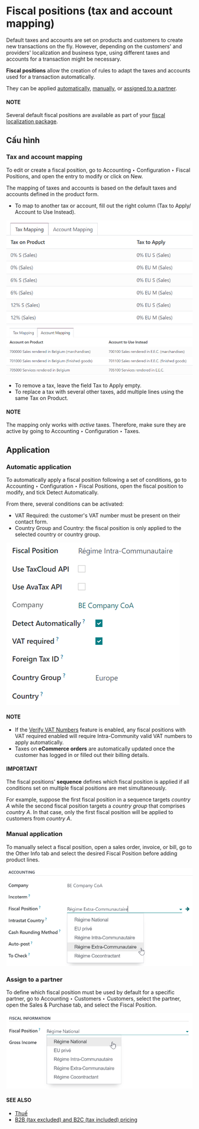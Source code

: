 # Fiscal positions (tax and account mapping)

Default taxes and accounts are set on products and customers to create new transactions on the fly.
However, depending on the customers' and providers' localization and business type, using different
taxes and accounts for a transaction might be necessary.

**Fiscal positions** allow the creation of rules to adapt the taxes and accounts used for a
transaction automatically.

They can be applied [automatically](#fiscal-positions-automatic), [manually](#fiscal-positions-manual), or [assigned to a partner](#fiscal-positions-partner).

#### NOTE
Several default fiscal positions are available as part of your [fiscal localization
package](../../fiscal_localizations.md#fiscal-localizations-packages).

## Cấu hình

> <a id="fiscal-positions-mapping"></a>

### Tax and account mapping

To edit or create a fiscal position, go to Accounting ‣ Configuration ‣ Fiscal
Positions, and open the entry to modify or click on New.

The mapping of taxes and accounts is based on the default taxes and accounts defined in the
product form.

- To map to another tax or account, fill out the right column (Tax to Apply/
  Account to Use Instead).

![Example of a fiscal position's tax mapping](../../../../_images/fiscal-positions-tax-mapping.png)![Example of a fiscal position's account mapping](../../../../_images/fiscal-positions-account-mapping.png)
- To remove a tax, leave the field Tax to Apply empty.
- To replace a tax with several other taxes, add multiple lines using the same Tax on
  Product.

#### NOTE
The mapping only works with *active* taxes. Therefore, make sure they are active by going to
Accounting ‣ Configuration ‣ Taxes.

## Application

<a id="fiscal-positions-automatic"></a>

### Automatic application

To automatically apply a fiscal position following a set of conditions, go to
Accounting ‣ Configuration ‣ Fiscal Positions, open the fiscal position to
modify, and tick Detect Automatically.

From there, several conditions can be activated:

- VAT Required: the customer's VAT number must be present on their contact form.
- Country Group and Country: the fiscal position is only applied to the
  selected country or country group.

![Example of a fiscal position automatic application settings](../../../../_images/fiscal-positions-automatic.png)

#### NOTE
- If the [Verify VAT Numbers](vat_verification.md) feature is enabled, any fiscal positions
  with VAT required enabled will require Intra-Community valid VAT numbers to apply
  automatically.
- Taxes on **eCommerce orders** are automatically updated once the customer has logged in or
  filled out their billing details.

#### IMPORTANT
The fiscal positions' **sequence** defines which fiscal position is applied if all conditions
set on multiple fiscal positions are met simultaneously.

For example, suppose the first fiscal position in a sequence targets *country A* while the second
fiscal position targets a *country group* that comprises *country A*. In that case, only the
first fiscal position will be applied to customers from *country A*.

<a id="fiscal-positions-manual"></a>

### Manual application

To manually select a fiscal position, open a sales order, invoice, or bill, go to the
Other Info tab and select the desired Fiscal Position before adding product
lines.

![Selection of a fiscal position on a sales order, invoice, or bill](../../../../_images/fiscal-positions-manual.png)

<a id="fiscal-positions-partner"></a>

### Assign to a partner

To define which fiscal position must be used by default for a specific partner, go to
Accounting ‣ Customers ‣ Customers, select the partner, open the
Sales & Purchase tab, and select the Fiscal Position.

![Selection of a fiscal position on a customer](../../../../_images/fiscal-positions-customer.png)

#### SEE ALSO
* [Thuế](../taxes.md)
* [B2B (tax excluded) and B2C (tax included) pricing](B2B_B2C.md)

